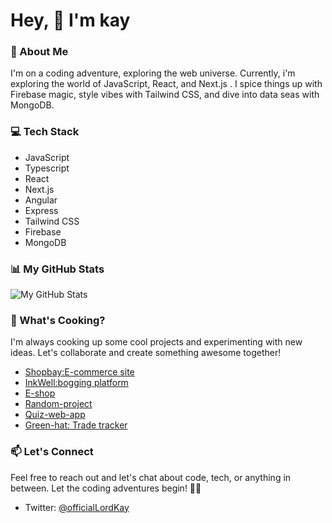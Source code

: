 # Hey, 👋 I'm kay

### 🚀 About Me
I'm on a coding adventure, exploring the web universe. Currently, i'm exploring the world of JavaScript, React, and Next.js . I spice things up with Firebase magic, style vibes with Tailwind CSS, and dive into data seas with MongoDB.

### 💻 Tech Stack
- JavaScript
- Typescript
- React
- Next.js
- Angular
- Express
- Tailwind CSS
- Firebase
- MongoDB

### 📊 My GitHub Stats
![My GitHub Stats](https://github-readme-stats.vercel.app/api?username=kindnesskay&show_icons=true&count_private=true&hide=contribs,prs&theme=radical)

### 🌟 What's Cooking?
I'm always cooking up some cool projects and experimenting with new ideas. Let's collaborate and create something awesome together!
- [Shopbay:E-commerce site](https://shopbay.vercel.app)
- [InkWell:bogging platform](https://blog-frontend-74.vercel.app)
- [E-shop](https://eshop-nine-beta.vercel.app)
- [Random-project](https://random-project-generator.vercel.app)
- [Quiz-web-app](https://simple-quiz-beryl.vercel.app/)
- [Green-hat: Trade tracker](https://greenhat.vercel.app)


### 📫 Let's Connect
Feel free to reach out and let's chat about code, tech, or anything in between. Let the coding adventures begin! 🌈✨
- Twitter: [@officialLordKay](https://twitter.com/officialLordKay)
